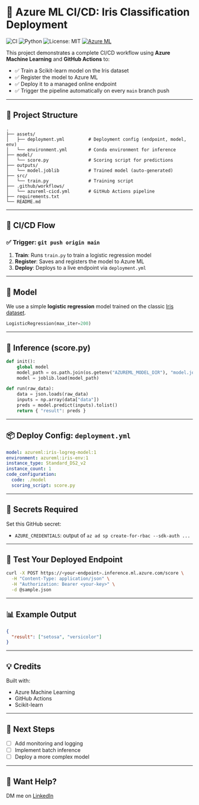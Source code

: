 # 🔁 Azure ML CI/CD: Iris Classification Deployment
![CI](https://github.com/your-username/your-repo/actions/workflows/azureml-cicd.yml/badge.svg)
![Python](https://img.shields.io/badge/python-3.8-blue.svg)
![License: MIT](https://img.shields.io/badge/License-MIT-yellow.svg)
[![Azure ML](https://img.shields.io/badge/Azure%20ML-Workspace-blue)](https://ml.azure.com/)

This project demonstrates a complete CI/CD workflow using **Azure Machine Learning** and **GitHub Actions** to:

- ✅ Train a Scikit-learn model on the Iris dataset
- ✅ Register the model to Azure ML
- ✅ Deploy it to a managed online endpoint
- ✅ Trigger the pipeline automatically on every `main` branch push

---

## 📁 Project Structure

```
.
├── assets/
│   ├── deployment.yml         # Deployment config (endpoint, model, env)
│   └── environment.yml        # Conda environment for inference
├── model/
│   └── score.py               # Scoring script for predictions
├── outputs/
│   └── model.joblib           # Trained model (auto-generated)
├── src/
│   └── train.py               # Training script
├── .github/workflows/
│   └── azureml-cicd.yml       # GitHub Actions pipeline
├── requirements.txt
└── README.md
```

---

## 🚀 CI/CD Flow

### ✅ Trigger: `git push origin main`

1. **Train**: Runs `train.py` to train a logistic regression model
2. **Register**: Saves and registers the model to Azure ML
3. **Deploy**: Deploys to a live endpoint via `deployment.yml`

---

## 🔬 Model

We use a simple **logistic regression** model trained on the classic [Iris dataset](https://scikit-learn.org/stable/auto_examples/datasets/plot_iris_dataset.html).

```python
LogisticRegression(max_iter=200)
```

---

## 🔮 Inference (score.py)

```python
def init():
    global model
    model_path = os.path.join(os.getenv("AZUREML_MODEL_DIR"), "model.joblib")
    model = joblib.load(model_path)

def run(raw_data):
    data = json.loads(raw_data)
    inputs = np.array(data["data"])
    preds = model.predict(inputs).tolist()
    return { "result": preds }
```

---

## 📦 Deploy Config: `deployment.yml`

```yaml
model: azureml:iris-logreg-model:1
environment: azureml:iris-env:1
instance_type: Standard_DS2_v2
instance_count: 1
code_configuration:
  code: ./model
  scoring_script: score.py
```

---

## 🔐 Secrets Required

Set this GitHub secret:

- `AZURE_CREDENTIALS`: output of `az ad sp create-for-rbac --sdk-auth ...`

---

## 🔎 Test Your Deployed Endpoint

```bash
curl -X POST https://<your-endpoint>.inference.ml.azure.com/score \
  -H "Content-Type: application/json" \
  -H "Authorization: Bearer <your-key>" \
  -d @sample.json
```

---

## 📊 Example Output

```json
{
  "result": ["setosa", "versicolor"]
}
```

---

## 💡 Credits

Built with:
- Azure Machine Learning
- GitHub Actions
- Scikit-learn

---

## 📌 Next Steps

- [ ] Add monitoring and logging
- [ ] Implement batch inference
- [ ] Deploy a more complex model

---

## 🧠 Want Help?

DM me on [LinkedIn](https://www.linkedin.com/in/nikul-nayi/)
